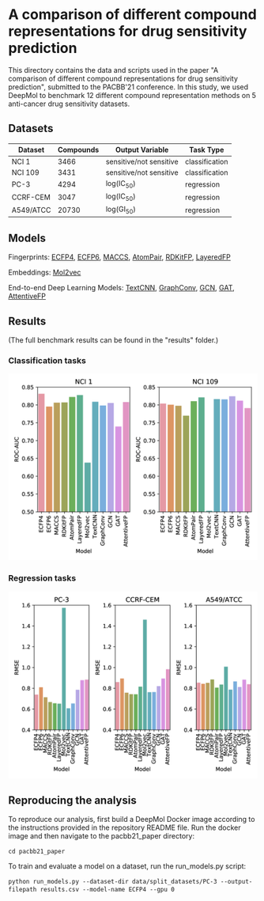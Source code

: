 # A comparison of different compound representations for drug sensitivity prediction

This directory contains the data and scripts used in the paper "A comparison of different compound representations for
drug sensitivity prediction", submitted to the PACBB'21 conference. In this study, we used DeepMol to benchmark 12
different compound representation methods on 5 anti-cancer drug sensitivity datasets.

## Datasets
| Dataset   | Compounds | Output Variable         | Task Type      |
|-----------|-----------|-------------------------|----------------|
| NCI 1     | 3466      | sensitive/not sensitive | classification |
| NCI 109   | 3431      | sensitive/not sensitive | classification |
| PC-3      | 4294      | log(IC<sub>50</sub>)    | regression     |
| CCRF-CEM  | 3047      | log(IC<sub>50</sub>)    | regression     |
| A549/ATCC | 20730     | log(GI<sub>50</sub>)    | regression     |


## Models
Fingerprints: [ECFP4](https://pubs.acs.org/doi/10.1021/ci100050t), [ECFP6](https://pubs.acs.org/doi/10.1021/ci100050t), [MACCS](https://pubs.acs.org/doi/10.1021/ci010132r), [AtomPair](https://pubs.acs.org/doi/10.1021/ci00046a002), [RDKitFP](https://www.rdkit.org/docs/RDKit_Book.html#rdkit-fingerprints), [LayeredFP](https://www.rdkit.org/docs/RDKit_Book.html#layered-fingerprints)

Embeddings: [Mol2vec](https://pubs.acs.org/doi/10.1021/acs.jcim.7b00616)

End-to-end Deep Learning Models: [TextCNN](https://arxiv.org/abs/1408.5882), [GraphConv](https://arxiv.org/abs/1509.09292), [GCN](https://arxiv.org/abs/1609.02907), [GAT](https://arxiv.org/abs/1710.10903), [AttentiveFP](https://pubs.acs.org/doi/10.1021/acs.jmedchem.9b00959)


## Results
(The full benchmark results can be found in the "results" folder.)

### Classification tasks
![classification results](results/classification_results.jpg)


### Regression tasks
![regression results](results/regression_results.jpg)


## Reproducing the analysis
To reproduce our analysis, first build a DeepMol Docker image according to the instructions provided in the repository
README file. Run the docker image and then navigate to the pacbb21_paper directory:
```
cd pacbb21_paper
```

To train and evaluate a model on a dataset, run the run_models.py script:
```
python run_models.py --dataset-dir data/split_datasets/PC-3 --output-filepath results.csv --model-name ECFP4 --gpu 0
```